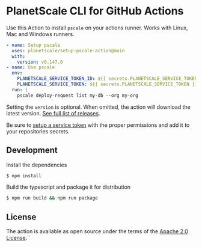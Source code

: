 # PlanetScale CLI for GitHub Actions

Use this Action to install `pscale` on your actions runner. Works with Linux, Mac and Windows runners.

```yaml
- name: Setup pscale
  uses: planetscale/setup-pscale-action@main
  with:
    version: v0.147.0
- name: Use pscale
  env:
    PLANETSCALE_SERVICE_TOKEN_ID: ${{ secrets.PLANETSCALE_SERVICE_TOKEN_ID }}
    PLANETSCALE_SERVICE_TOKEN: ${{ secrets.PLANETSCALE_SERVICE_TOKEN }}
  run: |
    pscale deploy-request list my-db --org my-org
```

Setting the `version` is optional. When omitted, the action will download the latest version. [See full list of releases](https://github.com/planetscale/cli/releases).

Be sure to [setup a service token](https://planetscale.com/docs/concepts/service-tokens) with the proper permissions and add it to your repositories secrets.

## Development

Install the dependencies  
```bash
$ npm install
```

Build the typescript and package it for distribution
```bash
$ npm run build && npm run package
```

## License

The action is available as open source under the terms of the [Apache 2.0 License](https://opensource.org/license/apache-2-0/).``
